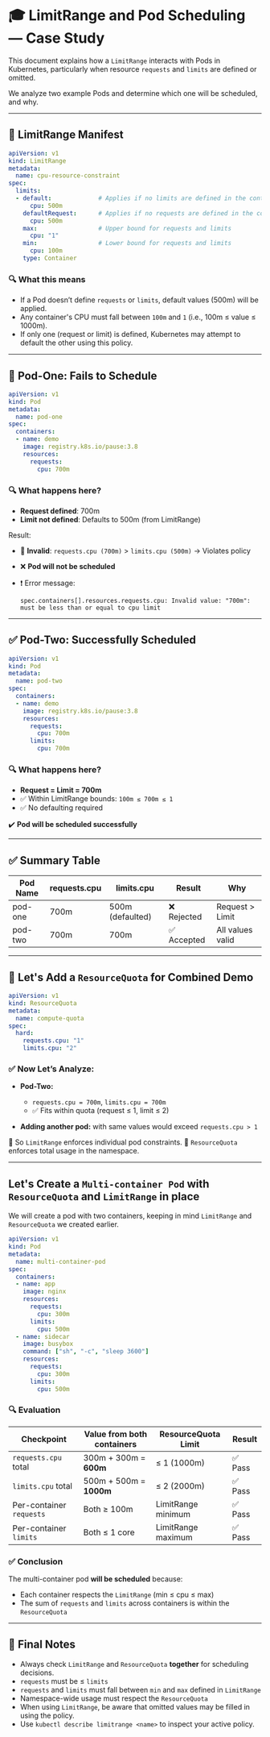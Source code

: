 # 🎓 LimitRange and Pod Scheduling — Case Study

This document explains how a `LimitRange` interacts with Pods in Kubernetes, particularly when resource `requests` and `limits` are defined or omitted.

We analyze two example Pods and determine which one will be scheduled, and why.

---

## 📜 LimitRange Manifest

```yaml
apiVersion: v1
kind: LimitRange
metadata:
  name: cpu-resource-constraint
spec:
  limits:
  - default:             # Applies if no limits are defined in the container
      cpu: 500m
    defaultRequest:      # Applies if no requests are defined in the container
      cpu: 500m
    max:                 # Upper bound for requests and limits
      cpu: "1"
    min:                 # Lower bound for requests and limits
      cpu: 100m
    type: Container
```

### 🔍 What this means
- If a Pod doesn’t define `requests` or `limits`, default values (500m) will be applied.
- Any container's CPU must fall between `100m` and `1` (i.e., 100m ≤ value ≤ 1000m).
- If only one (request or limit) is defined, Kubernetes may attempt to default the other using this policy.

---

## 🧪 Pod-One: Fails to Schedule

```yaml
apiVersion: v1
kind: Pod
metadata:
  name: pod-one
spec:
  containers:
  - name: demo
    image: registry.k8s.io/pause:3.8
    resources:
      requests:
        cpu: 700m
```

### 🔍 What happens here?
- **Request defined**: 700m
- **Limit not defined**: Defaults to 500m (from LimitRange)

Result:
- 🚫 **Invalid**: `requests.cpu (700m)` > `limits.cpu (500m)` → Violates policy
- ❌ **Pod will not be scheduled**
- ❗ Error message:
  
  ```
  spec.containers[].resources.requests.cpu: Invalid value: "700m": must be less than or equal to cpu limit
  ```

---

## ✅ Pod-Two: Successfully Scheduled

```yaml
apiVersion: v1
kind: Pod
metadata:
  name: pod-two
spec:
  containers:
  - name: demo
    image: registry.k8s.io/pause:3.8
    resources:
      requests:
        cpu: 700m
      limits:
        cpu: 700m
```

### 🔍 What happens here?
- **Request = Limit = 700m**
- ✅ Within LimitRange bounds: `100m ≤ 700m ≤ 1`
- ✅ No defaulting required

✔️ **Pod will be scheduled successfully**

---

## ✅ Summary Table

| Pod Name | requests.cpu | limits.cpu | Result | Why |
|----------|--------------|------------|--------|-----|
| pod-one  | 700m         | 500m (defaulted) | ❌ Rejected | Request > Limit |
| pod-two  | 700m         | 700m       | ✅ Accepted | All values valid |

---

## 🔄 Let's Add a `ResourceQuota` for Combined Demo

```yaml
apiVersion: v1
kind: ResourceQuota
metadata:
  name: compute-quota
spec:
  hard:
    requests.cpu: "1"
    limits.cpu: "2"
```

### ✅ Now Let’s Analyze:

- **Pod-Two:**
  - `requests.cpu = 700m`, `limits.cpu = 700m`
  - ✅ Fits within quota (request ≤ 1, limit ≤ 2)

- **Adding another pod:** with same values would exceed `requests.cpu > 1`

📌 So `LimitRange` enforces individual pod constraints.
📌 `ResourceQuota` enforces total usage in the namespace.

---

## Let's Create a `Multi-container Pod` with `ResourceQuota` and `LimitRange` in place

We will create a pod with two containers, keeping in mind `LimitRange` and `ResourceQuota` we created earlier.

```yaml
apiVersion: v1
kind: Pod
metadata:
  name: multi-container-pod
spec:
  containers:
  - name: app
    image: nginx
    resources:
      requests:
        cpu: 300m
      limits:
        cpu: 500m
  - name: sidecar
    image: busybox
    command: ["sh", "-c", "sleep 3600"]
    resources:
      requests:
        cpu: 300m
      limits:
        cpu: 500m
```

### 🔍 Evaluation

| Checkpoint                  | Value from both containers   | ResourceQuota Limit | Result   |
|----------------------------|-------------------------------|----------------------|----------|
| `requests.cpu` total       | 300m + 300m = **600m**        | ≤ 1 (1000m)          | ✅ Pass  |
| `limits.cpu` total         | 500m + 500m = **1000m**       | ≤ 2 (2000m)          | ✅ Pass  |
| Per-container `requests`   | Both ≥ 100m                   | LimitRange minimum   | ✅ Pass  |
| Per-container `limits`     | Both ≤ 1 core                 | LimitRange maximum   | ✅ Pass  |

### ✅ Conclusion

The multi-container pod **will be scheduled** because:

- Each container respects the `LimitRange` (min ≤ cpu ≤ max)
- The sum of `requests` and `limits` across containers is within the `ResourceQuota`

---
## 🧠 Final Notes

- Always check `LimitRange` and `ResourceQuota` **together** for scheduling decisions.
- `requests` must be ≤ `limits`
- `requests` and `limits` must fall between `min` and `max` defined in `LimitRange`
- Namespace-wide usage must respect the `ResourceQuota`
- When using `LimitRange`, be aware that omitted values may be filled in using the policy.
- Use `kubectl describe limitrange <name>` to inspect your active policy.




